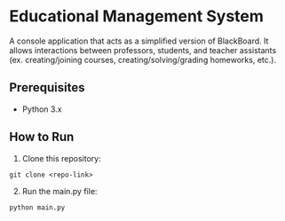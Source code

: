 # Educational Management System
A console application that acts as a simplified version of BlackBoard. It allows interactions between professors, students, and teacher assistants (ex. creating/joining courses, creating/solving/grading homeworks, etc.).

## Prerequisites
- Python 3.x
  
## How to Run

1. Clone this repository:
```
git clone <repo-link>
```
2. Run the main.py file:
```
python main.py
```
